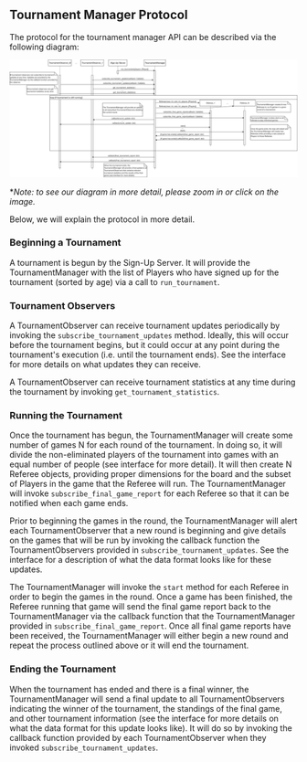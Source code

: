 ## Tournament Manager Protocol

The protocol for the tournament manager API can be described via the following diagram:

![](manager-protocol-diagram.png)

**Note: to see our diagram in more detail, please zoom in or click on the image.*

Below, we will explain the protocol in more detail.

### Beginning a Tournament
A tournament is begun by the Sign-Up Server. It will provide the TournamentManager with the list of Players who have signed up for the tournament (sorted by age) via a call to `run_tournament`.

### Tournament Observers
A TournamentObserver can receive tournament updates periodically by invoking the `subscribe_tournament_updates` method. Ideally, this will occur before the tournament begins, but it could occur at any point during the tournament's execution (i.e. until the tournament ends). See the interface for more details on what updates they can receive.

A TournamentObserver can receive tournament statistics at any time during the tournament by invoking `get_tournament_statistics`. 

### Running the Tournament
Once the tournament has begun, the TournamentManager will create some number of games N for each round of the tournament. In doing so, it will divide the non-eliminated players of the tournament into games with an equal number of people (see interface for more detail). It will then create N Referee objects, providing proper dimensions for the board and the subset of Players in the game that the Referee will run. The TournamentManager will invoke `subscribe_final_game_report` for each Referee so that it can be notified when each game ends. 

Prior to beginning the games in the round, the TournamentManager will alert each TournamentObserver that a new round is beginning and give details on the games that will be run by invoking the callback function the TournamentObservers provided in `subscribe_tournament_updates`. See the interface for a description of what the data format looks like for these updates.

The TournamentManager will invoke the `start` method for each Referee in order to begin the games in the round. Once a game has been finished, the Referee running that game will send the final game report back to the TournamentManager via the callback function that the TournamentManager provided in `subscribe_final_game_report`. Once all final game reports have been received, the TournamentManager will either begin a new round and repeat the process outlined above or it will end the tournament.

### Ending the Tournament
When the tournament has ended and there is a final winner, the TournamentManager will send a final update to all TournamentObservers indicating the winner of the tournament, the standings of the final game, and other tournament information (see the interface for more details on what the data format for this update looks like). It will do so by invoking the callback function provided by each TournamentObserver when they invoked `subscribe_tournament_updates`. 
